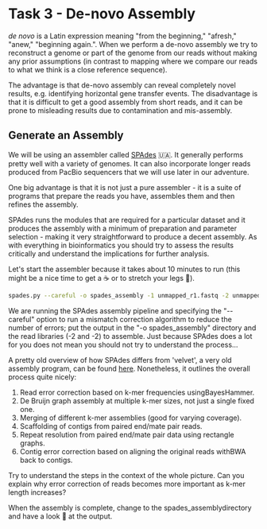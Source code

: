 # Task 3 - De-novo Assembly
*de novo* is a Latin expression meaning "from the beginning," "afresh," "anew," "beginning again.". When we perform a de-novo assembly we try to reconstruct a genome or part of the genome from our reads without making any prior assumptions (in contrast to mapping where we compare our reads to what we think is a close reference sequence).

The advantage is that de-novo assembly can reveal completely novel results, e.g. identifying horizontal gene transfer events. The disadvantage is that it is difficult to get a good assembly from short reads, and it can be prone to misleading results due to contamination and mis-assembly.

## Generate an Assembly
We will be using an assembler called [SPAdes](​http://github.com/ablab/spades) :ukraine:. It generally performs pretty well with a variety of genomes. It can also incorporate longer reads produced from PacBio sequencers that we will use later in our adventure.

One big advantage is that it is not just a pure assembler - it is a suite of programs that prepare the reads you have, assembles them and then refines the assembly.

SPAdes runs the modules that are required for a particular dataset and it produces the assembly with a minimum of preparation and parameter selection - making it very straightforward to produce a decent assembly. As with everything in bioinformatics you should try to assess the results critically and understand the implications for further analysis.

Let's start the assembler because it takes about 10 minutes to run (this might be a nice time to get a :coffee: or to stretch your legs :walking:).
```bash
spades.py --careful -o spades_assembly -1 unmapped_r1.fastq -2 unmapped_r2.fastq
```

We are running the SPAdes assembly pipeline and specifying the "--careful" option to run a mismatch correction algorithm to reduce the number of errors; put the output in the "-o spades_assembly" directory and the read libraries (-2 and -2) to assemble. Just because SPAdes does a lot for you does not mean you should not try to understand the process...

A pretty old overview of how SPAdes differs from 'velvet', a very old assembly program, can be found [here](http://thegenomefactory.blogspot.co.uk/2013/08/how-spades-differs-from-velvet.html). Nonetheless, it outlines the overall process quite nicely:

1. Read error correction based on k-mer frequencies using ​BayesHammer.
2. De Bruijn graph assembly at ​multiple ​k-mer sizes, not just a single fixed one.
3. Merging of different k-mer assemblies (good for varying coverage).
4. Scaffolding of contigs from paired end/mate pair reads.
5. Repeat resolution from paired end/mate pair data using rectangle graphs.
6. Contig error correction based on aligning the original reads with ​BWA​ back to contigs.


Try to understand the steps in the context of the whole picture. Can you explain why error correction of reads becomes more important as k-mer length increases?

When the assembly is complete, change to the spades_assembly​ directory and have a look :eyes: at the output.
